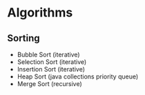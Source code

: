 # Algorithms

## Sorting

* Bubble Sort (iterative)
* Selection Sort (iterative)
* Insertion Sort (iterative)
* Heap Sort (java collections priority queue)
* Merge Sort (recursive)
